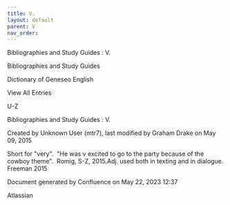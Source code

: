 ```yaml
---
title: V.
layout: default
parent: V
nav_order:
---
```


Bibliographies and Study Guides : V.

Bibliographies and Study Guides

Dictionary of Geneseo English

View All Entries

U-Z

Bibliographies and Study Guides : V.

Created by  Unknown User (mtr7), last modified by  Graham Drake on May 09, 2015

Short for &quot;very&quot;.  &quot;He was v excited to go to the party because of the cowboy theme&quot;.  Romig, S-Z, 2015.Adj. used both in texting and in dialogue. Freeman 2015

Document generated by Confluence on May 22, 2023 12:37

Atlassian

